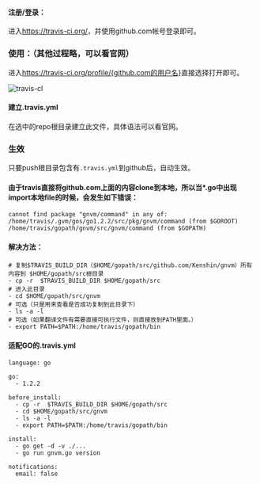 #### 注册/登录：
进入<https://travis-ci.org/>，并使用github.com帐号登录即可。

### 使用：（其他过程略，可以看官网）
进入<https://travis-ci.org/profile/{github.com的用户名}>直接选择打开即可。

![travis-cl](http://i.imgur.com/WIXRyu5.png)

#### 建立.travis.yml
在选中的repo根目录建立此文件，具体语法可以看官网。

### 生效
只要push根目录包含有`.travis.yml`到github后，自动生效。

#### 由于travis直接将github.com上面的内容clone到本地，所以当*.go中出现import本地file的时候，会发生如下错误：
    cannot find package "gnvm/command" in any of:
    /home/travis/.gvm/gos/go1.2.2/src/pkg/gnvm/command (from $GOROOT)
	/home/travis/gopath/gnvm/src/gnvm/command (from $GOPATH)

#### 解决方法：
    # 复制$TRAVIS_BUILD_DIR（$HOME/gopath/src/github.com/Kenshin/gnvm）所有内容到 $HOME/gopath/src根目录
    - cp -r  $TRAVIS_BUILD_DIR $HOME/gopath/src
    # 进入此目录
    - cd $HOME/gopath/src/gnvm
    # 可选（只是用来查看是否成功复制到此目录下）
    - ls -a -l
    # 可选（如果翻译文件有需要直接可执行文件，则直接放到PATH里面。）
    - export PATH=$PATH:/home/travis/gopath/bin

#### 适配GO的.travis.yml
    language: go
    
    go:
      - 1.2.2
    
    before_install:
      - cp -r  $TRAVIS_BUILD_DIR $HOME/gopath/src
      - cd $HOME/gopath/src/gnvm
      - ls -a -l
      - export PATH=$PATH:/home/travis/gopath/bin
    
    install:
      - go get -d -v ./...
      - go run gnvm.go version
    
    notifications:
      email: false



